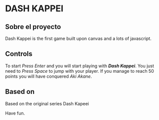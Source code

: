 # DASH KAPPEI

## Sobre el proyecto
Dash Kappei is the first game built upon canvas and a lots of javascript.

## Controls

To start *Press Enter* and you will start playing with ***Dash Kappei***.
You just need to *Press Space* to jump with your player. If you manage to reach 50 points you will have conquered  *Aki Akane*.

## Based on
Based on the original series Dash Kapeei

Have fun.
